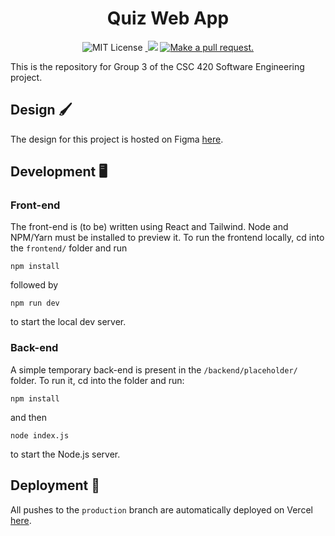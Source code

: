 <h1 align=center>Quiz Web App</h1>

<p align="center"> 
   <img src="https://img.shields.io/badge/license-MIT-blue" alt="MIT License" /> 
   <a aria-label="last commit" href="https://github.com/adebola-io/quiz-app/commits/main"> 
      <img alt="" src="https://img.shields.io/github/last-commit/adebola-io/quiz-app.svg"> 
   </a>
   <a href="https://GitHub.com/adebola-io/quiz-app"><img src="https://img.shields.io/badge/contributors-4-ee8449"/></a>
   <a href="http://makeapullrequest.com"><img src="https://img.shields.io/badge/PR(s)-welcome-brightgreen.svg?style=flat-square" alt="Make a pull request."></a>
 </p>

This is the repository for Group 3 of the CSC 420 Software Engineering project.


## Design 🖌
The design for this project is hosted on Figma [here](https://www.figma.com/file/AUoDWCLv80ZajCBgePszki/CSC-420---Project?type=design&node-id=0%3A1&mode=design&t=dHfWTuMj0kdoQkOx-1).

## Development 🖥

### Front-end 

The front-end is (to be) written using React and Tailwind. Node and NPM/Yarn must be installed to preview it.  To run the frontend locally, cd into the `frontend/` folder and run 

```shell
npm install
```

followed by

```shell
npm run dev
```
to start the local dev server. 

### Back-end

A simple temporary back-end is present in the `/backend/placeholder/` folder. To run it, cd into the folder and run:

```
npm install
```

and then 

```shell
node index.js
```

to start the Node.js server. 

## Deployment 🚀

All pushes to the `production` branch are automatically deployed on Vercel [here](http://csc420quiz.vercel.app).